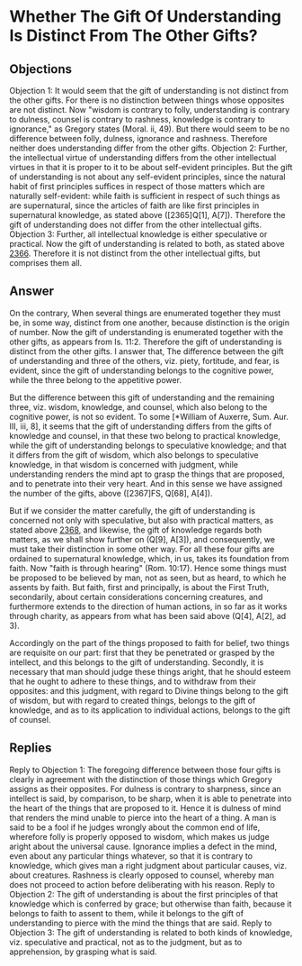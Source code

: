# Whether The Gift Of Understanding Is Distinct From The Other Gifts?
## Objections
Objection 1: It would seem that the gift of understanding is not distinct from the other gifts. For there is no distinction between things whose opposites are not distinct. Now "wisdom is contrary to folly, understanding is contrary to dulness, counsel is contrary to rashness, knowledge is contrary to ignorance," as Gregory states (Moral. ii, 49). But there would seem to be no difference between folly, dulness, ignorance and rashness. Therefore neither does understanding differ from the other gifts.
Objection 2: Further, the intellectual virtue of understanding differs from the other intellectual virtues in that it is proper to it to be about self-evident principles. But the gift of understanding is not about any self-evident principles, since the natural habit of first principles suffices in respect of those matters which are naturally self-evident: while faith is sufficient in respect of such things as are supernatural, since the articles of faith are like first principles in supernatural knowledge, as stated above ([2365]Q[1], A[7]). Therefore the gift of understanding does not differ from the other intellectual gifts.
Objection 3: Further, all intellectual knowledge is either speculative or practical. Now the gift of understanding is related to both, as stated above [2366](A[3]). Therefore it is not distinct from the other intellectual gifts, but comprises them all.
## Answer
On the contrary, When several things are enumerated together they must be, in some way, distinct from one another, because distinction is the origin of number. Now the gift of understanding is enumerated together with the other gifts, as appears from Is. 11:2. Therefore the gift of understanding is distinct from the other gifts.
I answer that, The difference between the gift of understanding and three of the others, viz. piety, fortitude, and fear, is evident, since the gift of understanding belongs to the cognitive power, while the three belong to the appetitive power.

But the difference between this gift of understanding and the remaining three, viz. wisdom, knowledge, and counsel, which also belong to the cognitive power, is not so evident. To some [*William of Auxerre, Sum. Aur. III, iii, 8], it seems that the gift of understanding differs from the gifts of knowledge and counsel, in that these two belong to practical knowledge, while the gift of understanding belongs to speculative knowledge; and that it differs from the gift of wisdom, which also belongs to speculative knowledge, in that wisdom is concerned with judgment, while understanding renders the mind apt to grasp the things that are proposed, and to penetrate into their very heart. And in this sense we have assigned the number of the gifts, above ([2367]FS, Q[68], A[4]).

But if we consider the matter carefully, the gift of understanding is concerned not only with speculative, but also with practical matters, as stated above [2368](A[3]), and likewise, the gift of knowledge regards both matters, as we shall show further on (Q[9], A[3]), and consequently, we must take their distinction in some other way. For all these four gifts are ordained to supernatural knowledge, which, in us, takes its foundation from faith. Now "faith is through hearing" (Rom. 10:17). Hence some things must be proposed to be believed by man, not as seen, but as heard, to which he assents by faith. But faith, first and principally, is about the First Truth, secondarily, about certain considerations concerning creatures, and furthermore extends to the direction of human actions, in so far as it works through charity, as appears from what has been said above (Q[4], A[2], ad 3).

Accordingly on the part of the things proposed to faith for belief, two things are requisite on our part: first that they be penetrated or grasped by the intellect, and this belongs to the gift of understanding. Secondly, it is necessary that man should judge these things aright, that he should esteem that he ought to adhere to these things, and to withdraw from their opposites: and this judgment, with regard to Divine things belong to the gift of wisdom, but with regard to created things, belongs to the gift of knowledge, and as to its application to individual actions, belongs to the gift of counsel.
## Replies
Reply to Objection 1: The foregoing difference between those four gifts is clearly in agreement with the distinction of those things which Gregory assigns as their opposites. For dulness is contrary to sharpness, since an intellect is said, by comparison, to be sharp, when it is able to penetrate into the heart of the things that are proposed to it. Hence it is dulness of mind that renders the mind unable to pierce into the heart of a thing. A man is said to be a fool if he judges wrongly about the common end of life, wherefore folly is properly opposed to wisdom, which makes us judge aright about the universal cause. Ignorance implies a defect in the mind, even about any particular things whatever, so that it is contrary to knowledge, which gives man a right judgment about particular causes, viz. about creatures. Rashness is clearly opposed to counsel, whereby man does not proceed to action before deliberating with his reason.
Reply to Objection 2: The gift of understanding is about the first principles of that knowledge which is conferred by grace; but otherwise than faith, because it belongs to faith to assent to them, while it belongs to the gift of understanding to pierce with the mind the things that are said.
Reply to Objection 3: The gift of understanding is related to both kinds of knowledge, viz. speculative and practical, not as to the judgment, but as to apprehension, by grasping what is said.